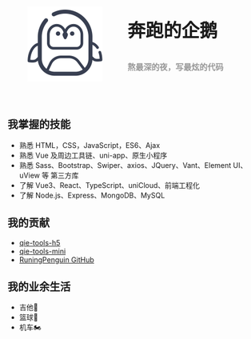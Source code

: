 <style scoped lang='scss'>
.qie_info {
  padding: 40px;
  display: flex;

  .img {
    width: 150px;
    height: 150px;
  }
  .qie_right {
    margin-left: 50px;
    display: flex;
    flex-direction: column;
    justify-content: space-around;

    .name {
      font-weight: 700;
      font-size: 36px;
    }

    .tips {
      color: #999;
      font-weight: 600;
      font-size: 16px;
    }
  }
}
</style>


<div class="qie_info">
  <img class="img" src="/logo/企鹅.png"/>
  <div class="qie_right">
    <div class="name">奔跑的企鹅</div>
    <div class="tips">熬最深的夜，写最炫的代码</div>
  </div>
</div>

## 我掌握的技能
- 熟悉 HTML，CSS，JavaScript，ES6、Ajax
- 熟悉 Vue 及周边工具链、uni-app、原生小程序
- 熟悉 Sass、Bootstrap、Swiper、axios、JQuery、Vant、Element UI、uView 等 第三方库
- 了解 Vue3、React、TypeScript、uniCloud、前端工程化
- 了解 Node.js、Express、MongoDB、MySQL

## 我的贡献
- <a href="https://www.npmjs.com/package/qie-tools-h5" target="_black">qie-tools-h5</a>
- <a href="https://www.npmjs.com/package/qie-tools-mini" target="_black">qie-tools-mini</a>
- <a href="https://github.com/RuningPenguin" target="_black">RuningPenguin GitHub</a>

## 我的业余生活
- 吉他🎸
- 篮球🏀
- 机车🏍️

<!-- https://www.w3school.com.cn/index.html
https://www.runoob.com/
https://www.ruanyifeng.com/ -->
